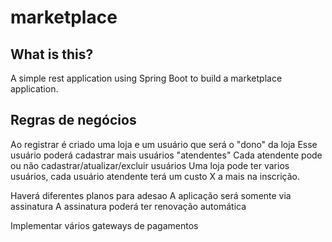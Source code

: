 # marketplace

## What is this?

A simple rest application using Spring Boot to build a marketplace application.

## Regras de negócios

Ao registrar é criado uma loja e um usuário que será o "dono" da loja
Esse usuário poderá cadastrar mais usuários "atendentes"
Cada atendente pode ou não cadastrar/atualizar/excluir usuários
Uma loja pode ter varios usuários, cada usuário atendente terá um custo X a mais na inscrição.

Haverá diferentes planos para adesao
A aplicação será somente via assinatura
A assinatura poderá ter renovação automática

Implementar vários gateways de pagamentos
